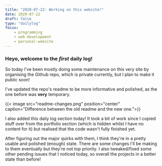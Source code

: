 ```yaml
---
title: "2020-07-22: Working on this website!"
date: 2020-07-22
draft: false
type: "dailylog"
focus:
    - programming
    - web-development
    - personal-website
---
```


### Heyo, welcome to the *first* daily log!

So today I've been mostly doing some maintenance on this very site by organising the Github repo, which is private currently, but I plan to make it public soon!

I've updated the repo's readme to be more informative and polished, as the one before was **very** temporary.

{{< image src="readme-changes.png" position="center" caption="Difference between the old readme and the new one.">}}

I also added this daily log section today! It took a bit of work since I copied stuff over from the portfolio section (which is hidden whilst I have no content for it) but realised that the code wasn't fully finished yet.

After figuring out the major quirks with them, I think they're in a pretty usable and polished (enough) state. There are some changes I'll be making to them eventually but they're not top priority. I also tweaked/fixed some other pending issues that I noticed today, so overall the projects in a better state than before!